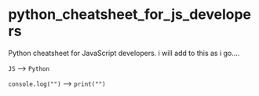 # python_cheatsheet_for_js_developers
Python cheatsheet for JavaScript developers. i will add to this as i go....

`JS` --> ```Python```

`console.log("")` -->  ```print("")```
